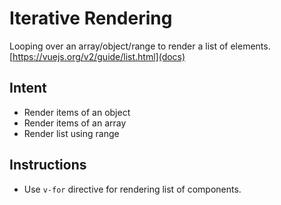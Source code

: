 # Iterative Rendering

Looping over an array/object/range to render a list of elements. [https://vuejs.org/v2/guide/list.html](docs)

## Intent

- Render items of an object
- Render items of an array
- Render list using range

## Instructions

- Use `v-for` directive for rendering list of components.
